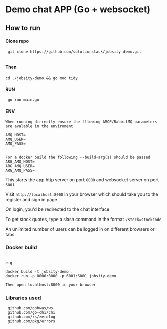 # Demo chat APP (Go + websocket)



## How to run
#### Clone repo 
```shell
 git clone https://github.com/solutionstack/jobsity-demo.git
 
```
#### Then
```shell
cd ./jobsity-demo && go mod tidy 
```

#### RUN
```shell
 go run main.go
```



#### ENV
```shell
When running dirrectly ensure the fllowing AMQP/RabbitMQ parameters are avalable in the enviroment

AMQ_HOST=
AMQ_USER=
AMQ_PASS=


For a docker build the following --build-arg(s) should be passed
ARG_AMQ_HOST=
ARG_AMQ_USER=
ARG_AMQ_PASS=
```

This starts the app http server on port `8000` and websocket server on port `6001`

Visit `http://localhost:8000` in your browser which should take you to the register and sign in page

On login, you'd be redirected to the chat interface

To get stock quotes, type a slash  command in the format `/stock=stockcode`

An unlimited number of users can be logged in on different browsers or tabs


### Docker build
```shell

e.g

docker build -t jobsity-demo .
docker run -p 8000:8000 -p 6001:6001 jobsity-demo

Then open localhost:8000 in your browser
```

### Libraries used
```shell
 github.com/gobwas/ws
 github.com/go-chi/chi
 github.com/rs/zerolog
 github.com/pkg/errors
 
```

